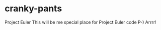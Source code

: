 cranky-pants
============

Project Euler
This will be me special place for Project Euler code  P-) Arrrr!
